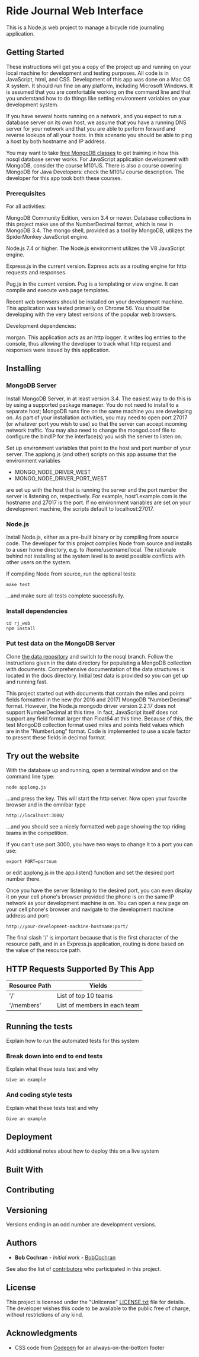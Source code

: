 # Ride Journal Web Interface

This is a Node.js web project to manage a bicycle ride journaling application.

## Getting Started

These instructions will get you a copy of the project up and running on your local machine for development and testing purposes. All code is in JavaScript, html, and CSS. Development of this app was done on a Mac OS X system. It should run fine on any platform, including Microsoft Windows. It is assumed that you are comfortable working on the command line and that you understand how to do things like setting environment variables on your development system.

If you have several hosts running on a network, and you expect to run a database server on its own host, we assume that you have a running DNS server for your network and that you are able to perform forward and reverse lookups of all your hosts. In this scenario you should be able to ping a host by both hostname and IP address.
 
 You may want to take [free MongoDB classes](https://university.mongodb.com/) to get training in how this nosql database server works. For JavaScript application development with MongoDB, consider the course M101JS. There is also a course covering MongoDB for Java Developers: check the M101J course description. The developer for this app took both these courses.

### Prerequisites

For all activities:

MongoDB Community Edition, version 3.4 or newer. Database collections in this project make use of the NumberDecimal format, which is new in MongoDB 3.4. The mongo shell, provided as a tool by MongoDB, utilizes the SpiderMonkey JavaScript engine.

Node.js 7.4 or higher. The Node.js environment utilizes the V8 JavaScript engine.

Express.js in the current version. Express acts as a routing engine for http requests and responses.

Pug.js in the current version. Pug is a templating or view engine. It can compile and execute web page templates.

Recent web browsers should be installed on your development machine. This application was tested primarily on Chrome 56. You should be developing with the very latest versions of the popular web browsers. 

Development dependencies:

morgan. This application acts as an http logger. It writes log entries to the console, thus allowing the developer to track what http request and responses were issued by this application. 

## Installing

### MongoDB Server

Install MongoDB Server, in at least version 3.4. The easiest way to do this is by using a supported package manager. You do not need to install to a separate host; MongoDB runs fine on the same machine you are developing on. As part of your installation activities, you may need to open port 27017 (or whatever port you wish to use) so that the server can accept incoming network traffic. You may also need to change the mongod.conf file to configure the bindIP for the interface(s) you wish the server to listen on.

Set up environment variables that point to the host and port number of your server. The applong.js (and other) scripts on this app assume that the environment variables

* MONGO_NODE_DRIVER_WEST
* MONGO_NODE_DRIVER_PORT_WEST

are set up with the host that is running the server and the port number the server is listening on, respectively. For example, host1.example.com is the hostname and 27017 is the port. If no environment variables are set on your development machine, the scripts default to localhost:27017.

### Node.js

Install Node.js, either as a pre-built binary or by compiling from source code. The developer for this project compiles Node from source and installs to a user home directory, e.g. to /home/username/local. The rationale behind not installing at the system level is to avoid possible conflicts with other users on the system.

If compiling Node from source, run the optional tests: 

```
make test
```
...and make sure all tests complete successfully.

### Install dependencies

```
cd rj_web
npm install
```
### Put test data on the MongoDB Server
Clone [the data repository](https://github.com/BobCochran/freezingsaddles.git) and switch to the nosql branch. Follow the instructions given in the data directory for populating a MongoDB collection with documents. Comprehensive documentation of the data structures is located in the docs directory. Initial test data is provided so you can get up and running fast.

This project started out with documents that contain the miles and points fields formatted in the new (for 2016 and 2017) MongoDB "NumberDecimal" format. However, the Node.js mongodb driver version 2.2.17 does not support NumberDecimal at this time. In fact, JavaScript itself does not support any field format larger than Float64 at this time. Because of this, the test MongoDB collection format used miles and points field values which are in the "NumberLong" format. Code is implemented to use a scale factor to present these fields in decimal format.

## Try out the website
With the database up and running, open a terminal window and on the command line type:
```angular2html
node applong.js
```
...and press the <enter> key. This will start the http server. Now open your favorite browser and in the omnibar type
```angular2html
http://localhost:3000/
```
...and you should see a nicely formatted web page showing the top riding teams in the competition.

If you can't use port 3000, you have two ways to change it to a port you can use:
```angular2html
export PORT=portnum
```
or edit applong.js in the app.listen() function and set the desired port number there.
 
 Once you have the server listening to the desired port, you can even display it on your cell phone's browser provided the phone is on the same IP network as your development machine is on. You can open a new page on your cell phone's browser and navigate to the development machine address and port:
 ```angular2html
http://your-development-machine-hostname:port/
```
The final slash '/' is important because that is the first character of the resource path, and in an Express.js application, routing is done based on the value of the resource path.

## HTTP Requests Supported By This App
| Resource Path | Yields                      |
| --------------|-----------------------------|
| '/'           | List of top 10 teams        |
| '/members'    | List of members in each team|
## Running the tests

Explain how to run the automated tests for this system

### Break down into end to end tests

Explain what these tests test and why

```
Give an example
```

### And coding style tests

Explain what these tests test and why

```
Give an example
```

## Deployment

Add additional notes about how to deploy this on a live system

## Built With


## Contributing



## Versioning 

Versions ending in an odd number are development versions.
## Authors

* **Bob Cochran** - *Initial work* - [BobCochran](https://github.com/BobCochran)

See also the list of [contributors](https://github.com/rj_web/contributors) who participated in this project.

## License

This project is licensed under the "Unlicense" [LICENSE.txt](LICENSE.txt) file for details. The developer wishes this code to be available to the public free of charge, without restrictions of any kind. 

## Acknowledgments

* CSS code from [Codepen](https://codepen.io/cbracco/pen/zekgx) for an always-on-the-bottom footer 


